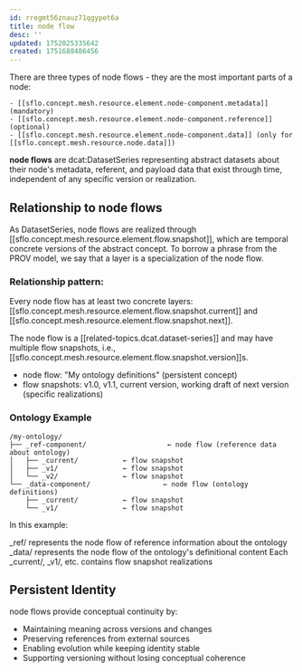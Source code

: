 ```yaml
---
id: rregmt56znauz71qgypet6a
title: node flow
desc: ''
updated: 1752025335642
created: 1751688486456
---
```


There are three types of node flows - they are the most important parts of a node:

    - [[sflo.concept.mesh.resource.element.node-component.metadata]] (mandatory)
    - [[sflo.concept.mesh.resource.element.node-component.reference]] (optional)
    - [[sflo.concept.mesh.resource.element.node-component.data]] (only for [[sflo.concept.mesh.resource.node.data]])

**node flows** are dcat:DatasetSeries representing abstract datasets about their node's metadata, referent, and payload data that exist through time, independent of any specific version or realization.

## Relationship to node flows

As DatasetSeries, node flows are realized through [[sflo.concept.mesh.resource.element.flow.snapshot]], which are temporal concrete versions of the abstract concept. To borrow a phrase from the PROV model, we say that a layer is a specialization of the node flow.

### Relationship pattern:

Every node flow has at least two concrete layers: [[sflo.concept.mesh.resource.element.flow.snapshot.current]] and [[sflo.concept.mesh.resource.element.flow.snapshot.next]].

The node flow is a [[related-topics.dcat.dataset-series]] and may have multiple flow snapshots, i.e., [[sflo.concept.mesh.resource.element.flow.snapshot.version]]s.

- node flow: "My ontology definitions" (persistent concept)
- flow snapshots: v1.0, v1.1, current version, working draft of next version (specific realizations)

### Ontology Example

```file
/my-ontology/
├── _ref-component/                    ← node flow (reference data about ontology)
│   ├── _current/           ← flow snapshot
│   ├── _v1/                ← flow snapshot  
│   └── _v2/                ← flow snapshot
└── _data-component/                  ← node flow (ontology definitions)
    ├── _current/           ← flow snapshot
    └── _v1/                ← flow snapshot
```

In this example:

_ref/ represents the node flow of reference information about the ontology
_data/ represents the node flow of the ontology's definitional content
Each _current/, _v1/, etc. contains flow snapshot realizations

## Persistent Identity

node flows provide conceptual continuity by:

- Maintaining meaning across versions and changes
- Preserving references from external sources
- Enabling evolution while keeping identity stable
- Supporting versioning without losing conceptual coherence
